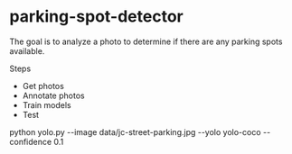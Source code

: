 # parking-spot-detector

The goal is to analyze a photo to determine if there are any parking spots available.

Steps
- Get photos
- Annotate photos
- Train models
- Test

python yolo.py --image data/jc-street-parking.jpg --yolo yolo-coco --confidence 0.1
